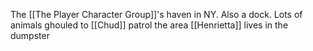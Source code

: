 The [[The Player Character Group]]'s haven in NY. Also a dock.
Lots of animals ghouled to [[Chud]] patrol the area
[[Henrietta]] lives in the dumpster